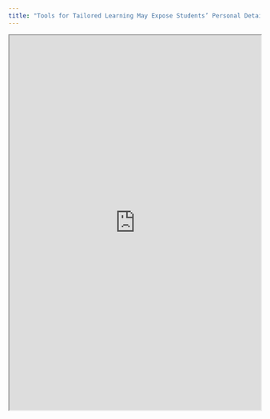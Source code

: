 ```yaml
---
title: "Tools for Tailored Learning May Expose Students’ Personal Details"
---
```




<iframe height="750" width="100%" src="https://ewelton.github.io/ktest/wiki.html#Tools%20for%20Tailored%20Learning%20May%20Expose%20Students%E2%80%99%20Personal%20Details"></iframe>
